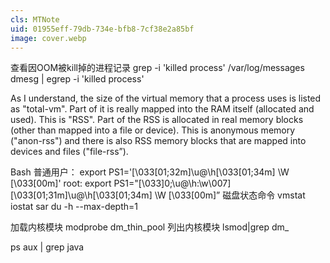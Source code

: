 ```yaml
---
cls: MTNote
uid: 01955eff-79db-734e-bfb8-7cf38e2a85bf
image: cover.webp
---
```


查看因OOM被kill掉的进程记录
grep -i 'killed process' /var/log/messages  
dmesg | egrep -i 'killed process'

As I understand, the size of the virtual memory that a process uses is listed as "total-vm". Part of it is really mapped into the RAM itself (allocated and used). This is "RSS".
Part of the RSS is allocated in real memory blocks (other than mapped into a file or device). This is anonymous memory ("anon-rss") and there is also RSS memory blocks that are mapped into devices and files ("file-rss”).


Bash
普通用户：
export PS1='\[\033[01;32m\]\u@\h\[\033[01;34m\] \W \[\033[00m\]'
root:
export PS1="\[\033]0;\u@\h:\w\007\]\[\033[01;31m\]\u@\h\[\033[01;34m\] \W \[\033[00m\]”
磁盘状态命令
vmstat
iostat
sar
du -h --max-depth=1


加载内核模块
modprobe  dm_thin_pool
列出内核模块
lsmod|grep dm_

ps aux | grep java
